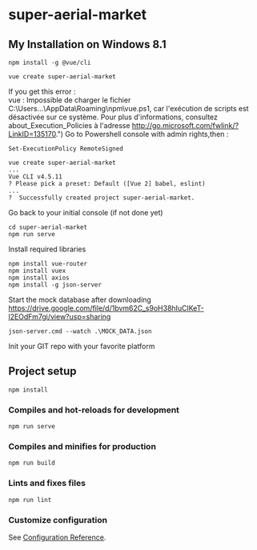 # super-aerial-market

## My Installation on Windows 8.1
```
npm install -g @vue/cli

vue create super-aerial-market
```
If you get this error :</br>
vue : Impossible de charger le fichier C:\Users\...\AppData\Roaming\npm\vue.ps1, car l'exécution de scripts est désactivée sur ce système. Pour plus d'informations, consultez about_Execution_Policies à l'adresse http://go.microsoft.com/fwlink/?LinkID=135170.")
Go to Powershell console with admin rights,then :
```
Set-ExecutionPolicy RemoteSigned

vue create super-aerial-market
...
Vue CLI v4.5.11
? Please pick a preset: Default ([Vue 2] babel, eslint)
...
?  Successfully created project super-aerial-market.
```
Go back to your initial console (if not done yet)
```
cd super-aerial-market
npm run serve
```
Install required libraries
```
npm install vue-router
npm install vuex
npm install axios
npm install -g json-server
```
Start the mock database after downloading https://drive.google.com/file/d/1bvm62C_s9oH38hIuClKeT-l2EOdFm7gi/view?usp=sharing
```
json-server.cmd --watch .\MOCK_DATA.json
```
Init your GIT repo with your favorite platform


## Project setup
```
npm install
```

### Compiles and hot-reloads for development
```
npm run serve
```

### Compiles and minifies for production
```
npm run build
```

### Lints and fixes files
```
npm run lint
```

### Customize configuration
See [Configuration Reference](https://cli.vuejs.org/config/).
